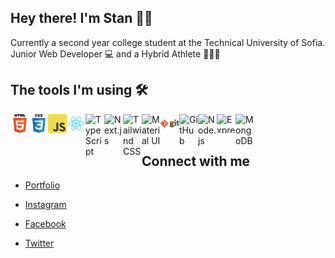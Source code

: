 ## Hey there! I'm Stan 👨‍💻

Currently a second year college student at the Technical University of Sofia. <br/> Junior Web Developer 💻 and a Hybrid Athlete 🏃‍♂💪 

## The tools I'm using 🛠

<img align="left" alt="HTML5" width="30px" src="https://raw.githubusercontent.com/github/explore/80688e429a7d4ef2fca1e82350fe8e3517d3494d/topics/html/html.png"/>
<img align="left" alt="CSS3" width="30px" src="https://raw.githubusercontent.com/github/explore/80688e429a7d4ef2fca1e82350fe8e3517d3494d/topics/css/css.png" />
<img align="left" alt="JavaScript" width="30px" src="https://raw.githubusercontent.com/github/explore/80688e429a7d4ef2fca1e82350fe8e3517d3494d/topics/javascript/javascript.png" />
<img align="left" alt="React" width="30px" src="https://raw.githubusercontent.com/github/explore/80688e429a7d4ef2fca1e82350fe8e3517d3494d/topics/react/react.png" />
<img align="left" alt="TypeScript" width="30px" src="https://iconape.com/wp-content/png_logo_vector/typescript.png"/>
<img align="left" alt="Next.js" width="30px" src="https://qph.fs.quoracdn.net/main-qimg-744f96b18fb3ef81b05512d78b679e25"/>
<img align="left" alt="Tailwind CSS" width="30px" src="https://upload.wikimedia.org/wikipedia/commons/thumb/d/d5/Tailwind_CSS_Logo.svg/2048px-Tailwind_CSS_Logo.svg.png"/>
<img align="left" alt="Material UI" width="30px" src="https://v4.mui.com/static/logo.png"/>
<img align="left" alt="Git" width="30px" src="https://raw.githubusercontent.com/github/explore/80688e429a7d4ef2fca1e82350fe8e3517d3494d/topics/git/git.png" />
<img align="left" alt="GitHub" width="30px" src="https://upload.wikimedia.org/wikipedia/commons/9/91/Octicons-mark-github.svg" />
<img align="left" alt="Node.js" width="30px" src="https://media.istockphoto.com/vectors/nodejs-vector-logo-backend-programming-in-javascript-server-vector-id1195857274?k=20&m=1195857274&s=170667a&w=0&h=k8oHsv3ehrvhviozLlvhEjGHweiHU7hbBv7bHEkgUqc="/>
<img align="left" alt="Express.js" width="30px" height="30px" src="https://www.resourcifi.com/wp-content/themes/resourcifi-child/img/express-min.png"/>
<img align="left" alt="MongoDB" width="30px" src="https://encrypted-tbn0.gstatic.com/images?q=tbn:ANd9GcSKwTptG2fcxUHseXwhwHKcCSJRky8cR_BVazbBmhp675qwhU-1kNnymYwUhkytgBatgLo&usqp=CAU"/>

<br/>
<br/>

## Connect with me


- [Portfolio](https://standimitrov.vercel.app/)

- [Instagram](https://www.instagram.com/st.dimitrovv/)

- [Facebook](https://www.facebook.com/stanimir.dimitrov.5494)

- [Twitter](https://twitter.com/standimitrovv)


